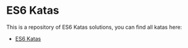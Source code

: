 # ES6 Katas

This is a repository of ES6 Katas solutions, you can find all katas here:

* [ES6 Katas](http://es6katas.org/)
